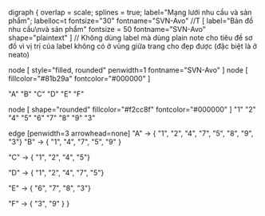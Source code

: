 digraph {
overlap = scale;
splines = true;
label="Mạng lưới nhu cầu và sản phẩm";
labelloc=t
fontsize="30" 
fontname="SVN-Avo"
//T [ label="Bản đồ nhu cầu\nvà sản phẩm" fontsize = 50 fontname="SVN-Avo" shape="plaintext" ] // Không dùng label mà dùng plain note cho tiêu đề sơ đồ vì vị trị của label không có ở vùng giữa trang cho đẹp được (đặc biệt là ở neato)

node [ style="filled, rounded" penwidth=1 fontname="SVN-Avo" ]
node [ fillcolor="#81b29a" fontcolor="#000000" ]

"A" 
"B" 
"C"
"D" 
"E" 
"F" 

node [ shape="rounded" fillcolor="#f2cc8f" fontcolor="#000000" ]
"1" 
"2" 
"4" 
"5" 
"6" 
"7" 
"8" 
"9" 
"3" 


edge [penwidth=3 arrowhead=none] 
"A" -> {
"1",
"2",
"4",
"7",
"5",
"8",
"9",
"3"}
"B" -> {
"1",
"4",
"7",
"5",
"9" }

"C" -> {
"1",
"2",
"4",
"5"}

"D" -> {
"1",
"2",
"4",
"7",
"5"}

"E" -> {
"6",
"7",
"8",
"3"}

"F" -> {
"3",
"9"
}
}